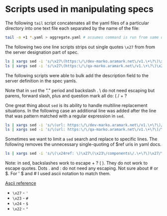 # Scripts used in manipulating specs

The following `tail` script concatenates all the yaml files of a particular directory into one text file each separated by the name of the file:

```bash
tail -n +1 *.yaml > aggregate.yaml # assumes command is run from same directory where files are and outputs a file called aggregate.yaml
```

The following two one line scripts strips out single quotes `\x27` from from the server designation part of spec.

```bash
ls | xargs sed -i 's/\x27\(https:\/\/dev-marko.aramark.net\/v1.\+\?\)\x27/\1/g'
ls | xargs sed -i 's/\x27\(https:\/\/qa-marko.aramark.net\/v1.\+\?\)\x27/\1/g'
```

The following scripts were able to bulk add the description field to the server definition in the spec yamls.

Note that in `sed` the "." period and backslash . \ do not need escaping but parens, forward slash, plus and question mark all do: ( / + ?

One great thing about `sed` is its ability to handle multiline replacement situations. In the following case an additional line was added after the line that was pattern matched with a regular expression in `sed`.

```bash
ls | xargs sed -i 's/\(url: https:\/\/dev-marko.aramark.net\/v1.\+\?\)/\1\n    description: Development server/g'
ls | xargs sed -i 's/\(url: https:\/\/qa-marko.aramark.net\/v1.\+\?\)/\1\n    description: Testing server/g'
```

Sometimes we want to limit a `sed` search and replace to specific lines. The following removes the unnecessary single-quoting of $ref uris in yaml docs.

```bash
ls | xargs sed -i 's/\(\x24ref: \)\x27\(\x23\/components\/.\+\?\)\x27/\1\2/g'
```

Note: in sed, backslashes work to escape + ? ( ). They do not work to escape quotes. Dots . and : do not need any escaping. Not sure about # or $. For ' $ and # I used ascii notation to match them.

[Ascii reference](https://www.ascii-code.com/)

* `\x27` - `'`
* `\x23` - `#`
* `\x24` - `$`
* `\x22` - `"`

